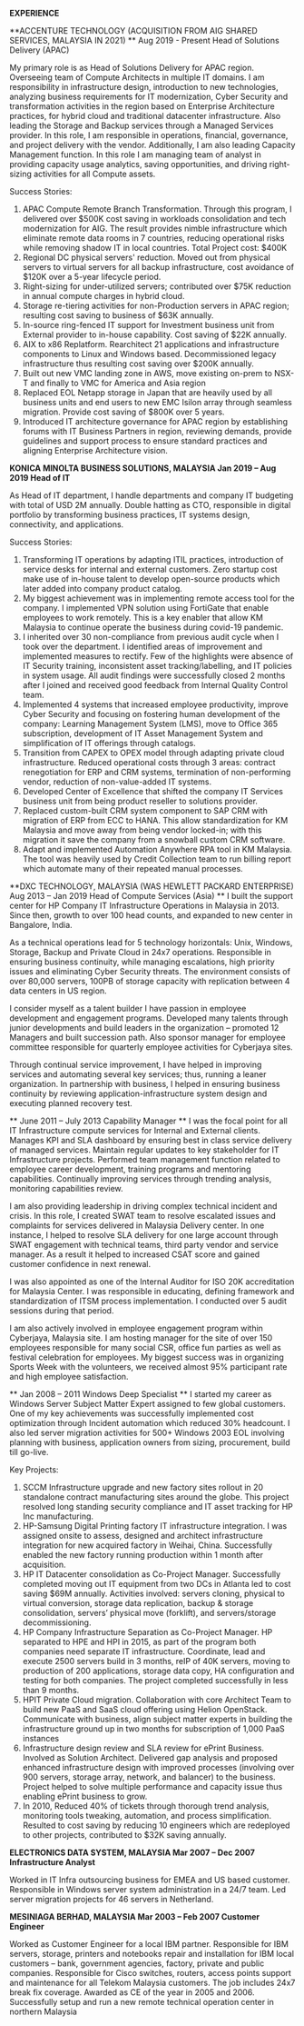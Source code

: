 **EXPERIENCE**

**ACCENTURE TECHNOLOGY 
(ACQUISITION FROM AIG SHARED SERVICES, MALAYSIA IN 2021)
**
Aug 2019 - Present                          Head of Solutions Delivery (APAC)

My primary role is as Head of Solutions Delivery for APAC region. Overseeing team of Compute Architects in multiple IT domains. I am responsibility in infrastructure design, introduction to new technologies, analyzing business requirements for IT modernization, Cyber Security and transformation activities in the region based on Enterprise Architecture practices, for hybrid cloud and traditional datacenter infrastructure.
Also leading the Storage and Backup services through a Managed Services provider. In this role, I am responsible in operations, financial, governance, and project delivery with the vendor. 
Additionally, I am also leading Capacity Management function. In this role I am managing team of analyst in providing capacity usage analytics, saving opportunities, and driving right-sizing activities for all Compute assets.

Success Stories:
1.	APAC Compute Remote Branch Transformation. Through this program, I delivered over $500K cost saving in workloads consolidation and tech modernization for AIG. The result provides nimble infrastructure which eliminate remote data rooms in 7 countries, reducing operational risks while removing shadow IT in local countries. Total Project cost: $400K
2.	Regional DC physical servers' reduction. Moved out from physical servers to virtual servers for all backup infrastructure, cost avoidance of $120K over a 5-year lifecycle period.
3.	Right-sizing for under-utilized servers; contributed over $75K reduction in annual compute charges in hybrid cloud.
4.	Storage re-tiering activities for non-Production servers in APAC region; resulting cost saving to business of $63K annually.
5.	In-source ring-fenced IT support for Investment business unit from External provider to in-house capability. Cost saving of $22K annually.
6.	AIX to x86 Replatform. Rearchitect 21 applications and infrastructure components to Linux and Windows based. Decommissioned legacy infrastructure thus resulting cost saving over $200K annually.
7.	Built out new VMC landing zone in AWS, move existing on-prem to NSX-T and finally to VMC for America and Asia region
8.	Replaced EOL Netapp storage in Japan that are heavily used by all business units and end users to new EMC Isilon array through seamless migration. Provide cost saving of $800K over 5 years.
9.	Introduced IT architecture governance for APAC region by establishing forums with IT Business Partners in region, reviewing demands, provide guidelines and support process to ensure standard practices and aligning Enterprise Architecture vision.

**KONICA MINOLTA BUSINESS SOLUTIONS, MALAYSIA
Jan 2019 – Aug 2019                                                                             Head of IT**

As Head of IT department, I handle departments and company IT budgeting with total of USD 2M annually. Double hatting as CTO, responsible in digital portfolio by transforming business practices, IT systems design, connectivity, and applications.

Success Stories:
1.	Transforming IT operations by adapting ITIL practices, introduction of service desks for internal and external customers. Zero startup cost make use of in-house talent to develop open-source products which later added into company product catalog.
2.	My biggest achievement was in implementing remote access tool for the company. I implemented VPN solution using FortiGate that enable employees to work remotely. This is a key enabler that allow KM Malaysia to continue operate the business during covid-19 pandemic.
3.	I inherited over 30 non-compliance from previous audit cycle when I took over the department. I identified areas of improvement and implemented measures to rectify. Few of the highlights were absence of IT Security training, inconsistent asset tracking/labelling, and IT policies in system usage. All audit findings were successfully closed 2 months after I joined and received good feedback from Internal Quality Control team. 
4.	Implemented 4 systems that increased employee productivity, improve Cyber Security and focusing on fostering human development of the company: Learning Management System (LMS), move to Office 365 subscription, development of IT Asset Management System and simplification of IT offerings through catalogs.
5.	Transition from CAPEX to OPEX model through adapting private cloud infrastructure. Reduced operational costs through 3 areas: contract renegotiation for ERP and CRM systems, termination of non-performing vendor, reduction of non-value-added IT systems.
6.	Developed Center of Excellence that shifted the company IT Services business unit from being product reseller to solutions provider.
7.	Replaced custom-built CRM system component to SAP CRM with migration of ERP from ECC to HANA. This allow standardization for KM Malaysia and move away from being vendor locked-in; with this migration it save the company from a snowball custom CRM software.
8.	Adapt and implemented Automation Anywhere RPA tool in KM Malaysia. The tool was heavily used by Credit Collection team to run billing report which automate many of their repeated manual processes.

**DXC TECHNOLOGY, MALAYSIA (WAS HEWLETT PACKARD ENTERPRISE)
Aug 2013 – Jan 2019                                 Head of Compute Services (Asia)
**
I built the support center for HP Company IT Infrastructure Operations in Malaysia in 2013. Since then, growth to over 100 head counts, and expanded to new center in Bangalore, India.

As a technical operations lead for 5 technology horizontals: Unix, Windows, Storage, Backup and Private Cloud in 24x7 operations. Responsible in ensuring business continuity, while managing escalations, high priority issues and eliminating Cyber Security threats. The environment consists of over 80,000 servers, 100PB of storage capacity with replication between 4 data centers in US region. 

I consider myself as a talent builder I have passion in employee development and engagement programs. Developed many talents through junior developments and build leaders in the organization – promoted 12 Managers and built succession path. Also sponsor manager for employee committee responsible for quarterly employee activities for Cyberjaya sites.

Through continual service improvement, I have helped in improving services and automating several key services; thus, running a leaner organization. In partnership with business, I helped in ensuring business continuity by reviewing application-infrastructure system design and executing planned recovery test.

**
June 2011 – July 2013                                                               Capability Manager
**
I was the focal point for all IT Infrastructure compute services for Internal and External clients. Manages KPI and SLA dashboard by ensuring best in class service delivery of managed services. Maintain regular updates to key stakeholder for IT Infrastructure projects. Performed team management function related to employee career development, training programs and mentoring capabilities. Continually improving services through trending analysis, monitoring capabilities review. 

I am also providing leadership in driving complex technical incident and crisis. In this role, I created SWAT team to resolve escalated issues and complaints for services delivered in Malaysia Delivery center. In one instance, I helped to resolve SLA delivery for one large account through SWAT engagement with technical teams, third party vendor and service manager. As a result it helped to increased CSAT score and gained customer confidence in next renewal.

I was also appointed as one of the Internal Auditor for ISO 20K accreditation for Malaysia Center. I was responsible in educating, defining framework and standardization of ITSM process implementation. I conducted over 5 audit sessions during that period.

I am also actively involved in employee engagement program within Cyberjaya, Malaysia site. I am hosting manager for the site of over 150 employees responsible for many social CSR, office fun parties as well as festival celebration for employees. My biggest success was in organizing Sports Week with the volunteers, we received almost 95% participant rate and high employee satisfaction.

**
Jan 2008 – 2011                                                               Windows Deep Specialist
**
I started my career as Windows Server Subject Matter Expert assigned to few global customers. One of my key achievements was successfully implemented cost optimization through Incident automation which reduced 30% headcount. I also led server migration activities for 500+ Windows 2003 EOL involving planning with business, application owners from sizing, procurement, build till go-live. 


Key Projects: 

1.	SCCM Infrastructure upgrade and new factory sites rollout in 20 standalone contract manufacturing sites around the globe. This project resolved long standing security compliance and IT asset tracking for HP Inc manufacturing.
2.	HP-Samsung Digital Printing factory IT infrastructure integration. I was assigned onsite to assess, designed and architect infrastructure integration for new acquired factory in Weihai, China. Successfully enabled the new factory running production within 1 month after acquisition.
3.	HP IT Datacenter consolidation as Co-Project Manager. Successfully completed moving out IT equipment from two DCs in Atlanta led to cost saving $69M annually. Activities involved: servers cloning, physical to virtual conversion, storage data replication, backup & storage consolidation, servers’ physical move (forklift), and servers/storage decommissioning.
4.	HP Company Infrastructure Separation as Co-Project Manager. HP separated to HPE and HPI in 2015, as part of the program both companies need separate IT infrastructure. Coordinate, lead and execute 2500 servers build in 3 months, reIP of 40K servers, moving to production of 200 applications, storage data copy, HA configuration and testing for both companies. The project completed successfully in less than 9 months.
5.	HPIT Private Cloud migration. Collaboration with core Architect Team to build new PaaS and SaaS cloud offering using Helion OpenStack. Communicate with business, align subject matter experts in building the infrastructure ground up in two months for subscription of 1,000 PaaS instances
6.	Infrastructure design review and SLA review for ePrint Business. Involved as Solution Architect. Delivered gap analysis and proposed enhanced infrastructure design with improved processes (involving over 900 servers, storage array, network, and balancer) to the business. Project helped to solve multiple performance and capacity issue thus enabling ePrint business to grow.
7.	In 2010, Reduced 40% of tickets through thorough trend analysis, monitoring tools tweaking, automation, and process simplification. Resulted to cost saving by reducing 10 engineers which are redeployed to other projects, contributed to $32K saving annually. 

**ELECTRONICS DATA SYSTEM, MALAYSIA
Mar 2007 – Dec 2007                                                           Infrastructure Analyst**

Worked in IT Infra outsourcing business for EMEA and US based customer. Responsible in Windows server system administration in a 24/7 team. Led server migration projects for 46 servers in Netherland.

**MESINIAGA BERHAD, MALAYSIA
Mar 2003 – Feb 2007                                                                 Customer Engineer**

Worked as Customer Engineer for a local IBM partner. Responsible for IBM servers, storage, printers and notebooks repair and installation for IBM local customers – bank, government agencies, factory, private and public companies. Responsible for Cisco switches, routers, access points support and maintenance for all Telekom Malaysia customers. The job includes 24x7 break fix coverage. Awarded as CE of the year in 2005 and 2006. Successfully setup and run a new remote technical operation center in northern Malaysia

